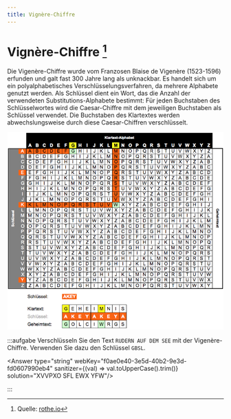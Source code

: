 ```yaml
---
title: Vignère-Chiffre
---
```




# Vignère-Chiffre [^1]

Die Vigenère-Chiffre wurde vom Franzosen Blaise de Vigenère (1523-1596) erfunden und galt fast 300 Jahre lang als unknackbar. Es handelt sich um ein polyalphabetisches Verschlüsselungsverfahren, da mehrere Alphabete genutzt werden. Als Schlüssel dient ein Wort, das die Anzahl der verwendeten Substitutions-Alphabete bestimmt: Für jeden Buchstaben des Schlüsselwortes wird die Caesar-Chiffre mit dem jeweiligen Buchstaben als Schlüssel verwendet. Die Buchstaben des Klartextes werden abwechslungsweise durch diese Caesar-Chiffren verschlüsselt.

![Vignère-Verschlüsselung](images/vignere.png)

:::aufgabe
Verschlüsseln Sie den Text `RUDERN AUF DEM SEE` mit der Vigenère-Chiffre. Verwenden Sie dazu den Schlüssel `GBSL`.

<Answer type="string" webKey="f0ae0e40-3e5d-40b2-9e3d-fd0607990eb4" sanitizer={(val) => val.toUpperCase().trim()} solution="XVVPXO SFL EWX YFW"/>

:::

[^1]: Quelle: [rothe.io](https://rothe.io/?b=crypto&p=254616)